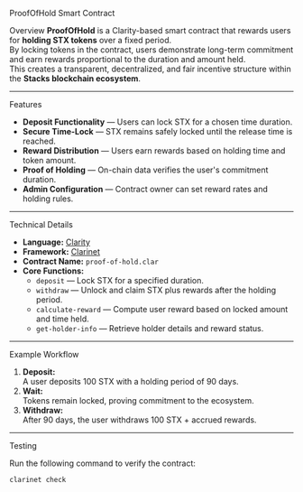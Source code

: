 ProofOfHold Smart Contract

Overview
**ProofOfHold** is a Clarity-based smart contract that rewards users for **holding STX tokens** over a fixed period.  
By locking tokens in the contract, users demonstrate long-term commitment and earn rewards proportional to the duration and amount held.  
This creates a transparent, decentralized, and fair incentive structure within the **Stacks blockchain ecosystem**.

---

Features

- **Deposit Functionality** — Users can lock STX for a chosen time duration.  
- **Secure Time-Lock** — STX remains safely locked until the release time is reached.  
- **Reward Distribution** — Users earn rewards based on holding time and token amount.  
- **Proof of Holding** — On-chain data verifies the user's commitment duration.  
- **Admin Configuration** — Contract owner can set reward rates and holding rules.  

---

Technical Details

- **Language:** [Clarity](https://docs.stacks.co/write-smart-contracts/clarity-language)  
- **Framework:** [Clarinet](https://github.com/hirosystems/clarinet)  
- **Contract Name:** `proof-of-hold.clar`  
- **Core Functions:**
  - `deposit` — Lock STX for a specified duration.  
  - `withdraw` — Unlock and claim STX plus rewards after the holding period.  
  - `calculate-reward` — Compute user reward based on locked amount and time held.  
  - `get-holder-info` — Retrieve holder details and reward status.

---

Example Workflow

1. **Deposit:**  
   A user deposits 100 STX with a holding period of 90 days.  
2. **Wait:**  
   Tokens remain locked, proving commitment to the ecosystem.  
3. **Withdraw:**  
   After 90 days, the user withdraws 100 STX + accrued rewards.

---

Testing

Run the following command to verify the contract:

```bash
clarinet check
